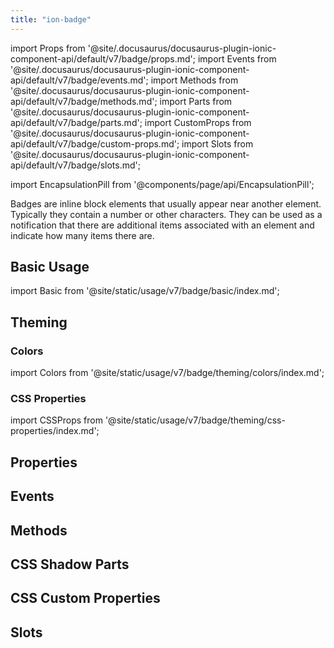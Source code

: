 ```yaml
---
title: "ion-badge"
---
```

import Props from '@site/.docusaurus/docusaurus-plugin-ionic-component-api/default/v7/badge/props.md';
import Events from '@site/.docusaurus/docusaurus-plugin-ionic-component-api/default/v7/badge/events.md';
import Methods from '@site/.docusaurus/docusaurus-plugin-ionic-component-api/default/v7/badge/methods.md';
import Parts from '@site/.docusaurus/docusaurus-plugin-ionic-component-api/default/v7/badge/parts.md';
import CustomProps from '@site/.docusaurus/docusaurus-plugin-ionic-component-api/default/v7/badge/custom-props.md';
import Slots from '@site/.docusaurus/docusaurus-plugin-ionic-component-api/default/v7/badge/slots.md';

<head>
  <title>Badges | ion-badge: iOS & Android App Notification Badge Icons</title>
  <meta name="description" content="Badges are inline block elements that appear near other elements on iOS & Android apps—use ion-badges as notifications that indicate how many items there are." />
</head>

import EncapsulationPill from '@components/page/api/EncapsulationPill';

<EncapsulationPill type="shadow" />

Badges are inline block elements that usually appear near another element. Typically they contain a number or other characters. They can be used as a notification that there are additional items associated with an element and indicate how many items there are.

## Basic Usage

import Basic from '@site/static/usage/v7/badge/basic/index.md';

<Basic />

## Theming

### Colors

import Colors from '@site/static/usage/v7/badge/theming/colors/index.md';

<Colors />

### CSS Properties

import CSSProps from '@site/static/usage/v7/badge/theming/css-properties/index.md';

<CSSProps />

## Properties
<Props />

## Events
<Events />

## Methods
<Methods />

## CSS Shadow Parts
<Parts />

## CSS Custom Properties
<CustomProps />

## Slots
<Slots />
